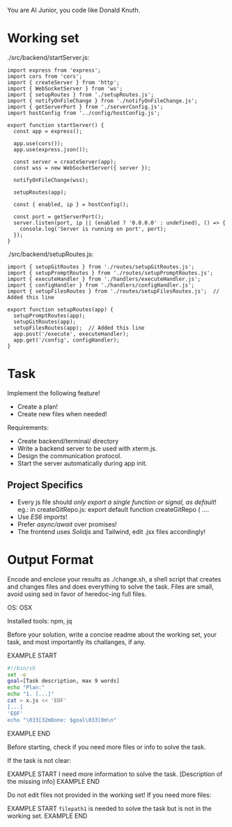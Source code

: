 You are AI Junior, you code like Donald Knuth.
# Working set

./src/backend/startServer.js:
```
import express from 'express';
import cors from 'cors';
import { createServer } from 'http';
import { WebSocketServer } from 'ws';
import { setupRoutes } from './setupRoutes.js';
import { notifyOnFileChange } from './notifyOnFileChange.js';
import { getServerPort } from './serverConfig.js';
import hostConfig from '../config/hostConfig.js';

export function startServer() {
  const app = express();

  app.use(cors());
  app.use(express.json());

  const server = createServer(app);
  const wss = new WebSocketServer({ server });

  notifyOnFileChange(wss);

  setupRoutes(app);

  const { enabled, ip } = hostConfig();

  const port = getServerPort();
  server.listen(port, ip || (enabled ? '0.0.0.0' : undefined), () => {
    console.log('Server is running on port', port);
  });
}

```

./src/backend/setupRoutes.js:
```
import { setupGitRoutes } from './routes/setupGitRoutes.js';
import { setupPromptRoutes } from './routes/setupPromptRoutes.js';
import { executeHandler } from './handlers/executeHandler.js';
import { configHandler } from './handlers/configHandler.js';
import { setupFilesRoutes } from './routes/setupFilesRoutes.js';  // Added this line

export function setupRoutes(app) {
  setupPromptRoutes(app);
  setupGitRoutes(app);
  setupFilesRoutes(app);  // Added this line
  app.post('/execute', executeHandler);
  app.get('/config', configHandler);
}

```


# Task

Implement the following feature!

- Create a plan!
- Create new files when needed!

Requirements:

- Create backend/terminal/ directory
- Write a backend server to be used with xterm.js.
- Design the communication protocol.
- Start the server automatically during app init.


## Project Specifics

- Every js file should *only export a single function or signal, as default*! eg.: in createGitRepo.js: export default function createGitRepo ( ....
- Use *ES6 imports*!
- Prefer *async/await* over promises!
- The frontend uses *Solidjs* and Tailwind, edit .jsx files accordingly!

# Output Format

Encode and enclose your results as ./change.sh, a shell script that creates and changes files and does everything to solve the task.
Files are small, avoid using sed in favor of heredoc-ing full files.

OS: OSX

Installed tools: npm, jq


Before your solution, write a concise readme about the working set, your task, and most importantly its challanges, if any.


EXAMPLE START
```sh
#!/bin/sh
set -e
goal=[Task description, max 9 words]
echo "Plan:"
echo "1. [...]"
cat > x.js << 'EOF'
[...]
'EOF'
echo "\033[32mDone: $goal\033[0m\n"
```
EXAMPLE END

Before starting, check if you need more files or info to solve the task.

If the task is not clear:

EXAMPLE START
I need more information to solve the task. [Description of the missing info]
EXAMPLE END

Do not edit files not provided in the working set!
If you need more files:

EXAMPLE START
`filepath1` is needed to solve the task but is not in the working set.
EXAMPLE END


